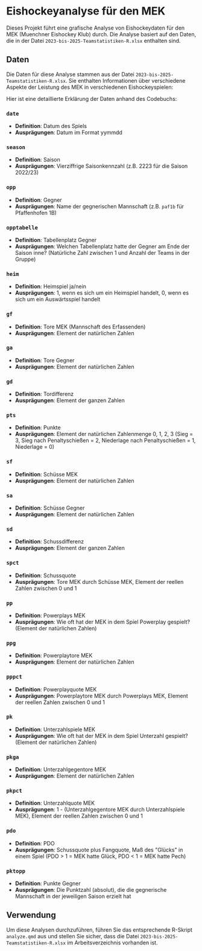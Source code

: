 # Eishockeyanalyse für den MEK

Dieses Projekt führt eine grafische Analyse von Eishockeydaten für den MEK (Muenchner Eishockey Klub) durch. Die Analyse basiert auf den Daten, die in der Datei `2023-bis-2025-Teamstatistiken-R.xlsx` enthalten sind.

## Daten

Die Daten für diese Analyse stammen aus der Datei `2023-bis-2025-Teamstatistiken-R.xlsx`. Sie enthalten Informationen über verschiedene Aspekte der Leistung des MEK in verschiedenen Eishockeyspielen:

Hier ist eine detaillierte Erklärung der Daten anhand des Codebuchs:

### `date`
- **Definition**: Datum des Spiels
- **Ausprägungen**: Datum im Format yymmdd

### `season`
- **Definition**: Saison
- **Ausprägungen**: Vierziffrige Saisonkennzahl (z.B. 2223 für die Saison 2022/23)

### `opp`
- **Definition**: Gegner
- **Ausprägungen**: Name der gegnerischen Mannschaft (z.B. `paf1b` für Pfaffenhofen 1B)

### `opptabelle`
- **Definition**: Tabellenplatz Gegner
- **Ausprägungen**: Welchen Tabellenplatz hatte der Gegner am Ende der Saison inne? (Natürliche Zahl zwischen 1 und Anzahl der Teams in der Gruppe)

### `heim`
- **Definition**: Heimspiel ja/nein
- **Ausprägungen**: 1, wenn es sich um ein Heimspiel handelt, 0, wenn es sich um ein Auswärtsspiel handelt

### `gf`
- **Definition**: Tore MEK (Mannschaft des Erfassenden)
- **Ausprägungen**: Element der natürlichen Zahlen

### `ga`
- **Definition**: Tore Gegner
- **Ausprägungen**: Element der natürlichen Zahlen

### `gd`
- **Definition**: Tordifferenz
- **Ausprägungen**: Element der ganzen Zahlen

### `pts`
- **Definition**: Punkte
- **Ausprägungen**: Element der natürlichen Zahlenmenge 0, 1, 2, 3 (Sieg = 3, Sieg nach Penaltyschießen = 2, Niederlage nach Penaltyschießen = 1, Niederlage = 0)

### `sf`
- **Definition**: Schüsse MEK
- **Ausprägungen**: Element der natürlichen Zahlen

### `sa`
- **Definition**: Schüsse Gegner
- **Ausprägungen**: Element der natürlichen Zahlen

### `sd`
- **Definition**: Schussdifferenz
- **Ausprägungen**: Element der ganzen Zahlen

### `spct`
- **Definition**: Schussquote
- **Ausprägungen**: Tore MEK durch Schüsse MEK, Element der reellen Zahlen zwischen 0 und 1

### `pp`
- **Definition**: Powerplays MEK
- **Ausprägungen**: Wie oft hat der MEK in dem Spiel Powerplay gespielt? (Element der natürlichen Zahlen)

### `ppg`
- **Definition**: Powerplaytore MEK
- **Ausprägungen**: Element der natürlichen Zahlen

### `pppct`
- **Definition**: Powerplayquote MEK
- **Ausprägungen**: Powerplaytore MEK durch Powerplays MEK, Element der reellen Zahlen zwischen 0 und 1

### `pk`
- **Definition**: Unterzahlspiele MEK
- **Ausprägungen**: Wie oft hat der MEK in dem Spiel Unterzahl gespielt? (Element der natürlichen Zahlen)

### `pkga`
- **Definition**: Unterzahlgegentore MEK
- **Ausprägungen**: Element der natürlichen Zahlen

### `pkpct`
- **Definition**: Unterzahlquote MEK
- **Ausprägungen**: 1 - (Unterzahlgegentore MEK durch Unterzahlspiele MEK), Element der reellen Zahlen zwischen 0 und 1

### `pdo`
- **Definition**: PDO
- **Ausprägungen**: Schussquote plus Fangquote, Maß des "Glücks" in einem Spiel (PDO > 1 = MEK hatte Glück, PDO < 1 = MEK hatte Pech)

### `pktopp`
- **Definition**: Punkte Gegner
- **Ausprägungen**: Die Punktzahl (absolut), die die gegnerische Mannschaft in der jeweiligen Saison erzielt hat



## Verwendung

Um diese Analysen durchzuführen, führen Sie das entsprechende R-Skript `analyze.qmd` aus und stellen Sie sicher, dass die Datei `2023-bis-2025-Teamstatistiken-R.xlsx` im Arbeitsverzeichnis vorhanden ist.
